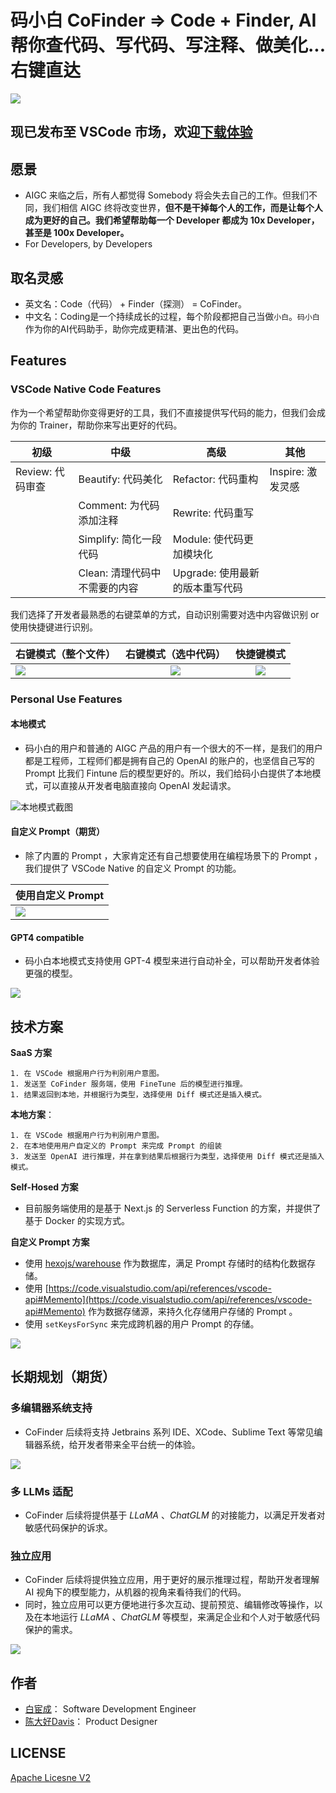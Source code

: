 # 码小白 CoFinder => Code + Finder,  AI帮你查代码、写代码、写注释、做美化... 右键直达
![](https://postimg.aliavv.com/mbp162023/ore58k.jpg)

## 现已发布至 VSCode 市场，欢迎[**下载体验**](https://marketplace.visualstudio.com/items?itemName=bestony.cofinder)

## 愿景

- AIGC 来临之后，所有人都觉得 Somebody 将会失去自己的工作。但我们不同，我们相信 AIGC 终将改变世界，**但不是干掉每个人的工作，而是让每个人成为更好的自己。我们希望帮助每一个 Developer 都成为 10x Developer，甚至是 100x Developer。**
- For Developers, by Developers

## 取名灵感

- 英文名：Code（代码） + Finder（探测） = CoFinder。
- 中文名：Coding是一个持续成长的过程，每个阶段都把自己当做`小白`。`码小白`作为你的AI代码助手，助你完成更精湛、更出色的代码。

## Features
### VSCode Native  Code Features

作为一个希望帮助你变得更好的工具，我们不直接提供写代码的能力，但我们会成为你的 Trainer，帮助你来写出更好的代码。



| 初级                    | 中级                                 | 高级                                   | 其他                     |
| ----------------------- | ------------------------------------ | -------------------------------------- | ------------------------ |
| Review: 代码审查 | Beautify: 代码美化              | Refactor: 代码重构              | Inspire: 激发灵感 |
|                         | Comment: 为代码添加注释       | Rewrite: 代码重写               |                          |
|                         | Simplify: 简化一段代码        | Module: 使代码更加模块化        |                          |
|                         | Clean: 清理代码中不需要的内容 | Upgrade: 使用最新的版本重写代码 |                          |

我们选择了开发者最熟悉的右键菜单的方式，自动识别需要对选中内容做识别 or 使用快捷键进行识别。

| 右键模式（整个文件）                                         |                 右键模式（选中代码）                 |                      快捷键模式                      |
| ------------------------------------------------------------ | :--------------------------------------------------: | :--------------------------------------------------: |
| ![](https://postimg.aliavv.com/mbp162023/99hxej.png)| ![](https://postimg.aliavv.com/mbp162023/t53jv4.png) | ![](https://postimg.aliavv.com/mbp162023/0vo0y3.png) |



### Personal Use Features
#### 本地模式
- 码小白的用户和普通的 AIGC 产品的用户有一个很大的不一样，是我们的用户都是工程师，工程师们都是拥有自己的 OpenAI 的账户的，也坚信自己写的 Prompt 比我们 Fintune 后的模型更好的。所以，我们给码小白提供了本地模式，可以直接从开发者电脑直接向 OpenAI 发起请求。

![本地模式截图](https://postimg.aliavv.com/mbp162023/ygy3va.png)

#### 自定义 Prompt（期货）

- 除了内置的 Prompt ，大家肯定还有自己想要使用在编程场景下的 Prompt ，我们提供了 VSCode Native 的自定义 Prompt 的功能。

| 使用自定义 Prompt                                    |
| ---------------------------------------------------- |
| ![](https://postimg.aliavv.com/mbp162023/lw7t27.gif) |

#### GPT4 compatible

- 码小白本地模式支持使用 GPT-4 模型来进行自动补全，可以帮助开发者体验更强的模型。

![](https://postimg.aliavv.com/mbp162023/i5eelv.png)

## 技术方案

**SaaS 方案**

	1. 在 VSCode 根据用户行为判别用户意图。
	1. 发送至 CoFinder 服务端，使用 FineTune 后的模型进行推理。
	1. 结果返回到本地，并根据行为类型，选择使用 Diff 模式还是插入模式。

**本地方案**：

 	1. 在 VSCode 根据用户行为判别用户意图。
 	2. 在本地使用用户自定义的 Prompt 来完成 Prompt 的组装
 	3. 发送至 OpenAI 进行推理，并在拿到结果后根据行为类型，选择使用 Diff 模式还是插入模式。

**Self-Hosed 方案**

- 目前服务端使用的是基于 Next.js 的 Serverless Function 的方案，并提供了基于 Docker 的实现方式。

**自定义 Prompt 方案**

- 使用 [hexojs/warehouse](https://github.com/hexojs/warehouse) 作为数据库，满足 Prompt 存储时的结构化数据存储。
- 使用 [https://code.visualstudio.com/api/references/vscode-api#Memento](https://code.visualstudio.com/api/references/vscode-api#Memento) 作为数据存储源，来持久化存储用户存储的 Prompt 。
- 使用 `setKeysForSync` 来完成跨机器的用户 Prompt 的存储。

![](https://postimg.aliavv.com/mbp162023/f7ral9.png)

## 长期规划（期货）

### 多编辑器系统支持

- CoFinder 后续将支持 Jetbrains 系列 IDE、XCode、Sublime Text 等常见编辑器系统，给开发者带来全平台统一的体验。

![](https://postimg.aliavv.com/mbp162023/lcsi66.png)
### 多 LLMs 适配
- CoFinder 后续将提供基于 *LLaMA* 、*ChatGLM* 的对接能力，以满足开发者对敏感代码保护的诉求。

### 独立应用

- CoFinder 后续将提供独立应用，用于更好的展示推理过程，帮助开发者理解 AI 视角下的模型能力，从机器的视角来看待我们的代码。
- 同时，独立应用可以更方便地进行多次互动、提前预览、编辑修改等操作，以及在本地运行 *LLaMA* 、*ChatGLM* 等模型，来满足企业和个人对于敏感代码保护的需求。

![](https://postimg.aliavv.com/mbp162023/6futnb.png)

## 作者
- [白宦成](https://github.com/bestony)： Software Development Engineer
- [陈大好Davis](https://github.com/bjdehang)： Product Designer

## LICENSE

[Apache Licesne V2](LICENSE)
